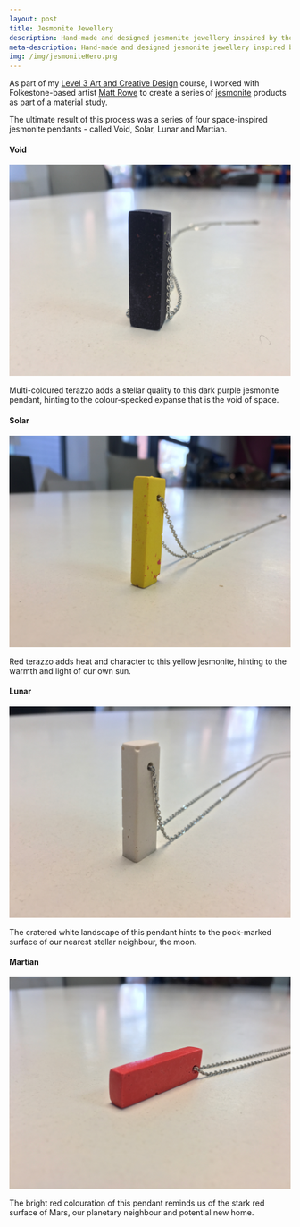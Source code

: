 ```yaml
---
layout: post
title: Jesmonite Jewellery
description: Hand-made and designed jesmonite jewellery inspired by the solar system.
meta-description: Hand-made and designed jesmonite jewellery inspired by the solar system.
img: /img/jesmoniteHero.png
---
```


As part of my [Level 3 Art and Creative Design](http://eastkent.ac.uk/course/art-and-creative-design-level-3) course, I worked with Folkestone-based artist [Matt Rowe](http://mattroweportfolio.co.uk/) to create a series of [jesmonite](http://jesmonite.com) products as part of a material study.

The ultimate result of this process was a series of four space-inspired jesmonite pendants - called Void, Solar, Lunar and Martian.

#### Void

<img src="/img/jesmoniteVoid.jpg" alt="" title="" />

Multi-coloured terazzo adds a stellar quality to this dark purple jesmonite pendant, hinting to the colour-specked expanse that is the void of space.

#### Solar

<img src="/img/jesmoniteSolar.jpg" alt="" title="" />

Red terazzo adds heat and character to this yellow jesmonite, hinting to the warmth and light of our own sun.

#### Lunar

<img src="/img/jesmoniteLunar.jpg" alt="" title="" />

The cratered white landscape of this pendant hints to the pock-marked surface of our nearest stellar neighbour, the moon.

#### Martian

<img src="/img/jesmoniteMartian.jpg" alt="" title="" />

The bright red colouration of this pendant reminds us of the stark red surface of Mars, our planetary neighbour and potential new home.
